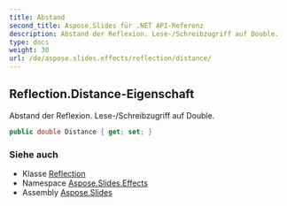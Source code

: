 ```yaml
---
title: Abstand
second_title: Aspose.Slides für .NET API-Referenz
description: Abstand der Reflexion. Lese-/Schreibzugriff auf Double.
type: docs
weight: 30
url: /de/aspose.slides.effects/reflection/distance/
---
```


## Reflection.Distance-Eigenschaft

Abstand der Reflexion. Lese-/Schreibzugriff auf Double.

```csharp
public double Distance { get; set; }
```

### Siehe auch

* Klasse [Reflection](../../reflection)
* Namespace [Aspose.Slides.Effects](../../reflection)
* Assembly [Aspose.Slides](../../../)

<!-- DO NOT EDIT: generiert von xmldocmd für Aspose.Slides.dll -->